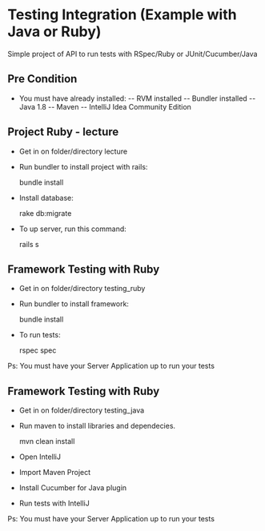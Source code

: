 # Testing Integration (Example with Java or Ruby)

Simple project of API to run tests with RSpec/Ruby or JUnit/Cucumber/Java

## Pre Condition

- You must have already installed:
-- RVM installed
-- Bundler installed
-- Java 1.8
-- Maven
-- IntelliJ Idea Community Edition

## Project Ruby - lecture
- Get in on folder/directory lecture
- Run bundler to install project with rails:

  bundle install

- Install database:
  
  rake db:migrate

- To up server, run this command:
  
  rails s

## Framework Testing with Ruby
- Get in on folder/directory testing_ruby
- Run bundler to install framework:

  bundle install

- To run tests:
  
  rspec spec

Ps: You must have your Server Application up to run your tests

## Framework Testing with Ruby
- Get in on folder/directory testing_java
- Run maven to install libraries and dependecies.
  
  mvn clean install

- Open IntelliJ
- Import Maven Project
- Install Cucumber for Java plugin
- Run tests with IntelliJ

Ps: You must have your Server Application up to run your tests
